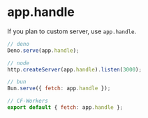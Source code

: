 # app.handle
If you plan to custom server, use `app.handle`.
```js
// deno
Deno.serve(app.handle);

// node
http.createServer(app.handle).listen(3000);

// bun
Bun.serve({ fetch: app.handle });

// CF-Workers
export default { fetch: app.handle };
```
